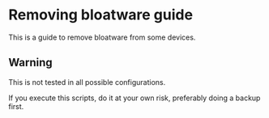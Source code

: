 # Removing bloatware guide

This is a guide to remove bloatware from some devices.

## Warning

This is not tested in all possible configurations.

If you execute this scripts, do it at your own risk, preferably doing a backup first.
